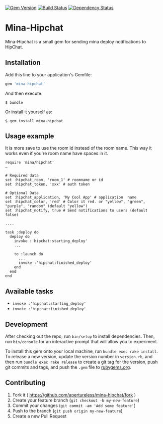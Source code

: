 [![Gem Version](https://badge.fury.io/rb/mina-hipchat.svg)](http://badge.fury.io/rb/mina-hipchat) [![Build Status](https://travis-ci.org/apertureless/mina-hipchat.svg?branch=master)](https://travis-ci.org/apertureless/mina-hipchat) [![Dependency Status](https://gemnasium.com/apertureless/mina-hipchat.svg)](https://gemnasium.com/apertureless/mina-hipchat)

# Mina-Hipchat
Mina-Hipchat is a small gem for sending mina deploy notifications to HipChat.

## Installation

Add this line to your application's Gemfile:

```ruby
gem 'mina-hipchat'
```

And then execute:

    $ bundle

Or install it yourself as:

    $ gem install mina-hipchat

## Usage example

It is more save to use the room id instead of the room name. This way it works even if you're room name have spaces in it.

    require 'mina/hipchat'
    …

    # Required data
    set :hipchat_room, 'room_1' # roomname or id
    set :hipchat_token, 'xxx' # auth token

    # Optional Data
    set :hipchat_application, 'My Cool App' # application  name
    set :hipchat_color, 'red' # Color it red. or "yellow", "green", "purple", "random" (default "yellow")
    set :hipchat_notify, true # Send notifications to users (default false)

    ....

    task :deploy do
      deploy do
        invoke :'hipchat:starting_deploy'
        ...

        to :launch do
          ...
          invoke :'hipchat:finished_deploy'
        end
      end
    end




## Available tasks

- ```invoke :'hipchat:starting_deploy'```
- ```invoke :'hipchat:finished_deploy'```


## Development

After checking out the repo, run `bin/setup` to install dependencies. Then, run `bin/console` for an interactive prompt that will allow you to experiment.

To install this gem onto your local machine, run `bundle exec rake install`. To release a new version, update the version number in `version.rb`, and then run `bundle exec rake release` to create a git tag for the version, push git commits and tags, and push the `.gem` file to [rubygems.org](https://rubygems.org).

## Contributing

1. Fork it ( https://github.com/apertureless/mina-hipchat/fork )
2. Create your feature branch (`git checkout -b my-new-feature`)
3. Commit your changes (`git commit -am 'Add some feature'`)
4. Push to the branch (`git push origin my-new-feature`)
5. Create a new Pull Request
